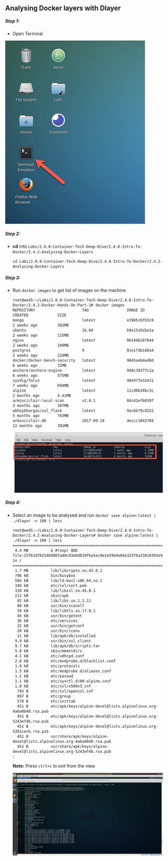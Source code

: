 ## Analysing Docker layers with Dlayer


##### Step 1:

* Open Terminal

![](img/Open-Terminal.png)

##### Step 2:
*  **cd** into  `Labs/2.0.0-Container-Tech-Deep-Dive/2.4.0-Intro-To-Docker/2.4.2-Analysing-Docker-Layers`

    ```commandline
    cd Labs/2.0.0-Container-Tech-Deep-Dive/2.4.0-Intro-To-Docker/2.4.2-Analysing-Docker-Layers
    ```

##### Step 3:   
* Run `docker images` to get list of images on the machine

    ```commandline
    root@we45:~/Labs/2.0.0-Container-Tech-Deep-Dive/2.4.0-Intro-To-Docker/2.4.1-Docker-Hands-On-Part-1# docker images
    REPOSITORY                     TAG                 IMAGE ID            CREATED             SIZE
    mongo                          latest              e3985c6fb3c8        2 weeks ago         381MB
    ubuntu                         16.04               b9e15a5d1e1a        2 weeks ago         115MB
    nginx                          latest              06144b287844        2 weeks ago         109MB
    postgres                       9                   01e1fdb168a4        2 weeks ago         229MB
    docker/docker-bench-security   latest              9845aeb4ed8d        6 weeks ago         32MB
    anchore/anchore-engine         latest              940c39377c1a        6 weeks ago         575MB
    sysdig/falco                   latest              48e977e1b431        7 weeks ago         694MB
    alpine                         latest              11cd0b38bc3c        2 months ago        4.41MB
    arminc/clair-local-scan        v2.0.1              84c42efb0397        3 months ago        387MB
    abhaybhargav/vul_flask         latest              9ac6b79cd152        5 months ago        763MB
    arminc/clair-db                2017-09-18          4eccc1042784        12 months ago       391MB
    
    ```
    ![](img/docker-images-list.png) 
    
##### Step 4: 
* Select an image to be analysed and run `docker save alpine:latest | ./dlayer -n 100 | less`

    ```commandline
    root@we45:~/Labs/2.0.0-Container-Tech-Deep-Dive/2.4.0-Intro-To-Docker/2.4.2-Analysing-Docker-Layers# docker save alpine:latest | ./dlayer -n 100 | less
    ====================================================================================================
     4.4 MB          $ #(nop) ADD file:25f61d70254b9807a40cd3e8d820f6a5ec0e1e596de04e325f6a33810393e95a in / 
    ====================================================================================================
     1.7 MB          lib/libcrypto.so.43.0.1
     796 kB          bin/busybox
     584 kB          lib/ld-musl-x86_64.so.1
     349 kB          etc/ssl/cert.pem
     310 kB          lib/libssl.so.45.0.1
     211 kB          sbin/apk
      92 kB          lib/libz.so.1.2.11
      80 kB          usr/bin/scanelf
      59 kB          lib/libtls.so.17.0.1
      45 kB          usr/bin/getent
      36 kB          etc/services
      32 kB          usr/bin/getconf
      20 kB          usr/bin/iconv
      11 kB          lib/apk/db/installed
     9.9 kB          usr/bin/ssl_client
     9.7 kB          lib/apk/db/scripts.tar
     5.8 kB          sbin/mkmntdirs
     4.1 kB          etc/udhcpd.conf
     2.0 kB          etc/modprobe.d/blacklist.conf
     1.9 kB          etc/protocols
     1.5 kB          etc/modprobe.d/aliases.conf
     1.2 kB          etc/passwd
     1.1 kB          etc/sysctl.d/00-alpine.conf
     1.0 kB          etc/ssl/x509v3.cnf
      745 B          etc/ssl/openssl.cnf
      697 B          etc/group
      570 B          etc/inittab
      451 B          etc/apk/keys/alpine-devel@lists.alpinelinux.org-4a6a0840.rsa.pub
      451 B          etc/apk/keys/alpine-devel@lists.alpinelinux.org-5243ef4b.rsa.pub
      451 B          etc/apk/keys/alpine-devel@lists.alpinelinux.org-5261cecb.rsa.pub
      451 B          usr/share/apk/keys/alpine-devel@lists.alpinelinux.org-4a6a0840.rsa.pub
      451 B          usr/share/apk/keys/alpine-devel@lists.alpinelinux.org-5243ef4b.rsa.pub
    :
    ```
    
    **Note:** Press `ctrl+c` to exit from the view
    
    
    ![](img/dlayer-2.png)
        

